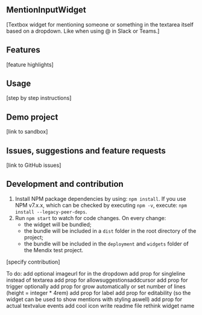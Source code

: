 ## MentionInputWidget
[Textbox widget for mentioning someone or something in the textarea itself based on a dropdown. Like when using @ in Slack or Teams.]

## Features
[feature highlights]

## Usage
[step by step instructions]

## Demo project
[link to sandbox]

## Issues, suggestions and feature requests
[link to GitHub issues]

## Development and contribution

1. Install NPM package dependencies by using: `npm install`. If you use NPM v7.x.x, which can be checked by executing `npm -v`, execute: `npm install --legacy-peer-deps`.
1. Run `npm start` to watch for code changes. On every change:
    - the widget will be bundled;
    - the bundle will be included in a `dist` folder in the root directory of the project;
    - the bundle will be included in the `deployment` and `widgets` folder of the Mendix test project.

[specify contribution]


To do:
add optional imageurl for in the dropdown
add prop for singleline instead of textarea
add prop for allowsuggestionsaddcursor
add prop for trigger optionally
add prop for grow automatically or set number of lines (height = integer * 4rem)
add prop for label
add prop for editability (so the widget can be used to show mentions with styling aswell)
add prop for actual textvalue events
add cool icon
write readme file
rethink widget name
